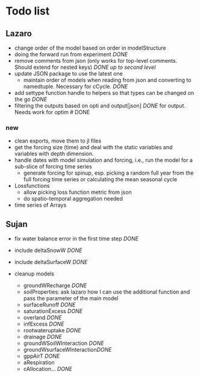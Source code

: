 # Todo list

## Lazaro

- change order of the model based on order in modelStructure
- doing the forward run from experiment *DONE*
- remove comments from json (only works for top-level comments. Should extend for nested keys) *DONE up to second level*
- update JSON package to use the latest one
  - maintain order of models when reading from json and converting to namedtuple. Necessary for cCycle. *DONE*
- add settype function handle to helpers so that types can be changed on the go *DONE*
- filtering the outputs based on opti and output[json] *DONE* for output. Needs work for optim # DONE

### new
- clean exports, move them to jl files
- get the forcing size (time) and deal with the static variables and variables with depth dimension.
- handle dates with model simulation and forcing, i.e., run the model for a sub-slice of forcing time series
  - generate forcing for spinup, esp. picking a random full year from the full forcing time series or calculating the mean seasonal cycle
- Lossfunctions
  - allow picking loss function metric from json
  - do spatio-temporal aggregation needed
- time series of Arrays

## Sujan

- fix water balance error in the first time step *DONE*
- include deltaSnowW *DONE*
- include deltaSurfaceW *DONE*

- cleanup models
  - groundWRecharge *DONE*
  - soilProperties: ask lazaro how I can use the additional function and pass the parameter of the main model
  - surfaceRunoff *DONE*
  - saturationExcess *DONE*
  - overland *DONE*
  - infExcess *DONE*
  - rootwateruptake *DONE*
  - drainage *DONE*
  - groundWSoilWInteraction *DONE*
  - groundWsurfaceWInteraction*DONE*
  - gppAirT *DONE*
  - aRespiration
  - cAllocation... *DONE*
